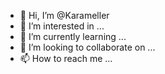 - 👋 Hi, I’m @Karameller
- 👀 I’m interested in ...
- 🌱 I’m currently learning ...
- 💞️ I’m looking to collaborate on ...
- 📫 How to reach me ...

<!---
Karameller/Karameller is a ✨ special ✨ repository because its `README.md` (this file) appears on your GitHub profile.
You can click the Preview link to take a look at your changes.
--->
